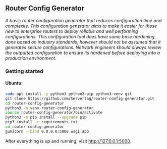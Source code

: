## Router Config Generator

*A basic router configuration generator that reduces configuration time and complexity.
This configuration generator aims to make it easier for those new to enterprise routers to deploy reliable and well performing configurations.
This configuration tool does have some base hardening done based on industry standards, however should not be assumed that it generates secure configurations.
Network engineers should always review the outputted configuration to ensure its hardened before deploying into a production environment.*

### Getting started
#### Ubuntu:
```sh
sudo apt install -y python3 python3-pip python3-venv git
git clone https://github.com/Serverlag/router-config-generator.git
cd router-config-generator
python3 -m venv router-config-generator
source router-config-generator/bin/activate
python3 -m pip install --upgrade pip
pip3 install -r requirements.txt
cd router-config-generator
gunicorn --bind 0.0.0.0:5000 wsgi:app
```

After everything is up and running, visit http://127.0.0.1:5000.